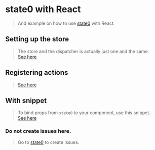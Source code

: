 # state0 with React
> And example on how to use [state0](https://github.com/sebbekarlsson/state0) with React.

## Setting up the store
> The store and the dispatcher is actually just one and the same.  
> [See here](src/store/index.ts)
## Registering actions
> [See here](src/store/actions.ts)
## With snippet
> To bind props from `state0` to your component, use this snippet.  
> [See here](src/store/with)

### Do not create issues here.
> Go to [state0](https://github.com/sebbekarlsson/state0) to create issues.
